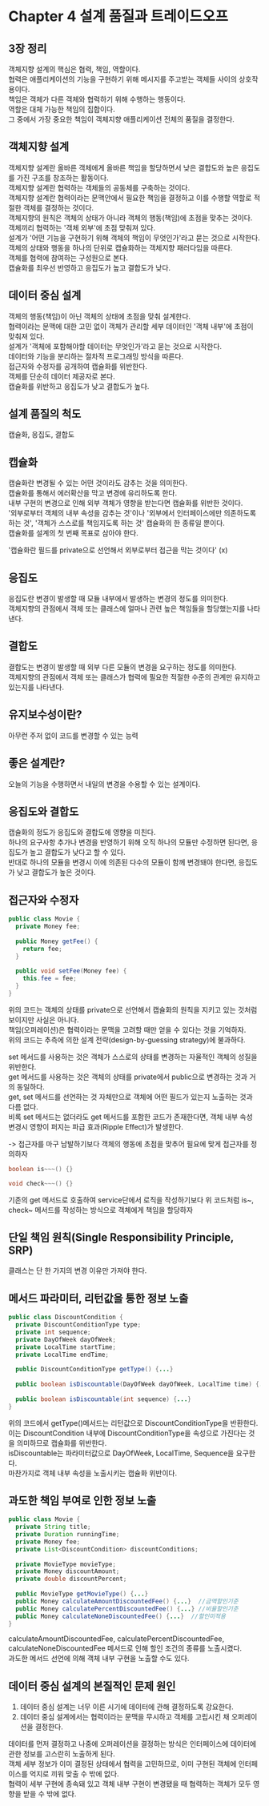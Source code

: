 # Chapter 4 설계 품질과 트레이드오프

## 3장 정리
객체지향 설계의 핵심은 협력, 책임, 역할이다.  
협력은 애플리케이션의 기능을 구현하기 위해 메시지를 주고받는 객체들 사이의 상호작용이다.  
책임은 객체가 다른 객체와 협력하기 위해 수행하는 행동이다.  
역할은 대체 가능한 책임의 집합이다.  
그 중에서 가장 중요한 책임이 객체지향 애플리케이션 전체의 품질을 결정한다.  

## 객체지향 설계  
객체지향 설계란 올바른 객체에게 올바른 책임을 할당하면서 낮은 결합도와 높은 응집도를 가진 구조를 창조하는 활동이다.  
객체지향 설계란 협력하는 객체들의 공동체를 구축하는 것이다.  
객체지향 설계란 협력이라는 문맥안에서 필요한 책임을 결정하고 이를 수행할 역할로 적절한 객체를 결정하는 것이다.  
객체지향의 원칙은 객체의 상태가 아니라 객체의 행동(책임)에 초점을 맞추는 것이다.  
객체끼리 협력하는 '객체 외부'에 초점 맞춰져 있다.  
설계가 '어떤 기능을 구현하기 위해 객체의 책임이 무엇인가'라고 묻는 것으로 시작한다.  
객체의 상태와 행동을 하나의 단위로 캡슐화하는 객체지향 패러다임을 따른다.  
객체를 협력에 참여하는 구성원으로 본다.  
캡슐화를 최우선 반영하고 응집도가 높고 결합도가 낮다.  

## 데이터 중심 설계
객체의 행동(책임)이 아닌 객체의 상태에 초점을 맞춰 설계한다.  
협력이라는 문맥에 대한 고민 없이 객체가 관리할 세부 데이터인 '객체 내부'에 초점이 맞춰져 있다.  
설계가 '객체에 포함해야할 데이터는 무엇인가'라고 묻는 것으로 시작한다.  
데이터와 기능을 분리하는 절차적 프로그래밍 방식을 따른다.  
접근자와 수정자를 공개하여 캡슐화를 위반한다.  
객체를 단순히 데이터 제공자로 본다.  
캡슐화를 위반하고 응집도가 낮고 결합도가 높다.  

## 설계 품질의 척도  
캡슐화, 응집도, 결합도  

## 캡슐화  
캡슐화란 변경될 수 있는 어떤 것이라도 감추는 것을 의미한다.  
캡슐화를 통해서 에러확산을 막고 변경에 유리하도록 한다.  
내부 구현의 변경으로 인해 외부 객체가 영향을 받는다면 캡슐화를 위반한 것이다.  
'외부로부터 객체의 내부 속성을 감추는 것'이나 '외부에서 인터페이스에만 의존하도록 하는 것', '객체가 스스로를 책임지도록 하는 것' 캡슐화의 한 종류일 뿐이다.  
캡슐화를 설계의 첫 번째 목표로 삼아야 한다.  

'캡슐화란 필드를 private으로 선언해서 외부로부터 접근을 막는 것이다' (x)  

## 응집도
응집도란 변경이 발생할 때 모듈 내부에서 발생하는 변경의 정도를 의미한다.  
객체지향의 관점에서 객체 또는 클래스에 얼마나 관련 높은 책임들을 할당했는지를 나타낸다.  

## 결합도
결합도는 변경이 발생할 때 외부 다른 모듈의 변경을 요구하는 정도를 의미한다.  
객체지향의 관점에서 객체 또는 클래스가 협력에 필요한 적절한 수준의 관계만 유지하고 있는지를 나타낸다.  

## 유지보수성이란?
아무런 주저 없이 코드를 변경할 수 있는 능력  

## 좋은 설계란?
오늘의 기능을 수행하면서 내일의 변경을 수용할 수 있는 설계이다.  

## 응집도와 결합도
캡슐화의 정도가 응집도와 결합도에 영향을 미친다.  
하나의 요구사항 추가나 변경을 반영하기 위해 오직 하나의 모듈만 수정하면 된다면, 응집도가 높고 결합도가 낮다고 할 수 있다.  
반대로 하나의 모듈을 변경시 이에 의존된 다수의 모듈이 함께 변경돼야 한다면, 응집도가 낮고 결합도가 높은 것이다.  

## 접근자와 수정자
```java
public class Movie {
  private Money fee;
  
  public Money getFee() {
    return fee; 
  }
  
  public void setFee(Money fee) {
    this.fee = fee; 
  }
}
```
위의 코드는 객체의 상태를 private으로 선언해서 캡슐화의 원칙을 지키고 있는 것처럼 보이지만 사실은 아니다.  
책임(오퍼레이션)은 협력이라는 문맥을 고려할 때만 얻을 수 있다는 것을 기억하자.  
위의 코드는 추측에 의한 설계 전략(design-by-guessing strategy)에 불과하다.  

set 메서드를 사용하는 것은 객체가 스스로의 상태를 변경하는 자율적인 객체의 성질을 위반한다.  
get 메서드를 사용하는 것은 객체의 상태를 private에서 public으로 변경하는 것과 거의 동일하다.  
get, set 메서드를 선언하는 것 자체만으로 객체에 어떤 필드가 있는지 노출하는 것과 다름 없다.  
비록 set 메서드는 없더라도 get 메서드를 포함한 코드가 존재한다면, 객체 내부 속성 변경시 영향이 퍼지는 파급 효과(Ripple Effect)가 발생한다.  

-> 접근자를 마구 남발하기보다 객체의 행동에 초점을 맞추어 필요에 맞게 접근자를 정의하자  
```java
boolean is~~~() {}

void check~~~() {}
```
기존의 get 메서드로 호출하여 service단에서 로직을 작성하기보다 위 코드처럼 is~, check~ 메서드를 작성하는 방식으로 객체에게 책임을 할당하자  

## 단일 책임 원칙(Single Responsibility Principle, SRP)
클래스는 단 한 가지의 변경 이유만 가져야 한다.  

## 메서드 파라미터, 리턴값을 통한 정보 노출
```java
public class DiscountCondition {
  private DiscountConditionType type;
  private int sequence;
  private DayOfWeek dayOfWeek;
  private LocalTime startTime;
  private LocalTime endTime;
  
  public DiscountConditionType getType() {...}
  
  public boolean isDiscountable(DayOfWeek dayOfWeek, LocalTime time) {...}
  
  public boolean isDiscountable(int sequence) {...}
}
```
위의 코드에서 getType()메서드는 리턴값으로 DiscountConditionType을 반환한다.  
이는 DiscountCondition 내부에 DiscountConditionType을 속성으로 가진다는 것을 의미하므로 캡슐화를 위반한다.  
isDiscountable는 파라미터값으로 DayOfWeek, LocalTime, Sequence을 요구한다.  
마찬가지로 객체 내부 속성을 노출시키는 캡슐화 위반이다.  

## 과도한 책임 부여로 인한 정보 노출
```java
public class Movie {
  private String title;
  private Duration runningTime;
  private Money fee;
  private List<DiscountCondition> discountConditions;
  
  private MovieType movieType;
  private Money discountAmount;
  private double discountPercent;
  
  public MovieType getMovieType() {...}
  public Money calculateAmountDiscountedFee() {...}  //금액할인기준
  public Money calculatePercentDiscountedFee() {...} //비율할인기준
  public Money calculateNoneDiscountedFee() {...}  //할인미적용
}
```
calculateAmountDiscountedFee, calculatePercentDiscountedFee, calculateNoneDiscountedFee 메서드로 인해 할인 조건의 종류를 노출시켰다.  
과도한 메서드 선언에 의해 객체 내부 구현을 노출할 수도 있다.  

## 데이터 중심 설계의 본질적인 문제 원인
1. 데이터 중심 설계는 너무 이른 시기에 데이터에 관해 결정하도록 강요한다.  
2. 데이터 중심 설계에서는 협력이라는 문맥을 무시하고 객체를 고립시킨 채 오퍼레이션을 결정한다.  

데이터를 먼저 결정하고 나중에 오퍼레이션을 결정하는 방식은 인터페이스에 데이터에 관한 정보를 고스란히 노출하게 된다.  
객체 세부 정보가 이미 결정된 상태에서 협력을 고민하므로, 이미 구현된 객체에 인터페이스를 억지로 끼워 맞출 수 밖에 없다.  
협력이 세부 구현에 종속돼 있고 객체 내부 구현이 변경됐을 때 협력하는 객체가 모두 영향을 받을 수 밖에 없다.  
